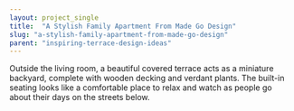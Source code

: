 ```yaml
---
layout: project_single
title:  "A Stylish Family Apartment From Made Go Design"
slug: "a-stylish-family-apartment-from-made-go-design"
parent: "inspiring-terrace-design-ideas"
---
```

Outside the living room, a beautiful covered terrace acts as a miniature backyard, complete with wooden decking and verdant plants. The built-in seating looks like a comfortable place to relax and watch as people go about their days on the streets below.